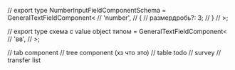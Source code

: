 // export type NumberInputFieldComponentSchema = GeneralTextFieldComponent<
//   'number',
//   {
//     размердробь?: 3;
//   }
// >;

// export type схема с value object типом = GeneralTextFieldComponent<
//   'вв',
// >;

// tab component
// tree component (хз что это)
// table todo
// survey
// transfer list
